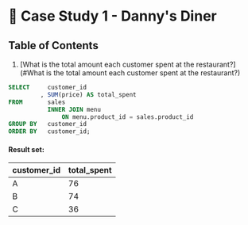 # 🍜 Case Study 1 - Danny's Diner

## Table of Contents

1. [What is the total amount each customer spent at the restaurant?] (#What is the total amount each customer spent at the restaurant?)

````sql
SELECT     customer_id
         , SUM(price) AS total_spent
FROM       sales
           INNER JOIN menu
	           ON menu.product_id = sales.product_id
GROUP BY   customer_id
ORDER BY   customer_id;
````

#### Result set:
| customer_id | total_spent |
| ----------- | ----------- |
| A           | 76          |
| B           | 74          |
| C           | 36          |
